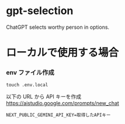 # gpt-selection

ChatGPT selects worthy person in options.

# ローカルで使用する場合

### env ファイル作成

```
touch .env.local
```

以下の URL から API キーを作成
https://aistudio.google.com/prompts/new_chat

```
NEXT_PUBLIC_GEMINI_API_KEY=取得したAPIキー
```
